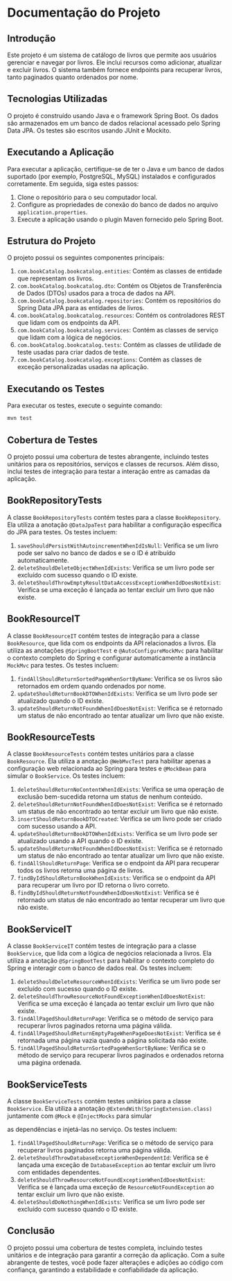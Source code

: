 # Documentação do Projeto

## Introdução

Este projeto é um sistema de catálogo de livros que permite aos usuários gerenciar e navegar por livros. Ele inclui recursos como adicionar, atualizar e excluir livros. O sistema também fornece endpoints para recuperar livros, tanto paginados quanto ordenados por nome.

## Tecnologias Utilizadas

O projeto é construído usando Java e o framework Spring Boot. Os dados são armazenados em um banco de dados relacional acessado pelo Spring Data JPA. Os testes são escritos usando JUnit e Mockito.

## Executando a Aplicação

Para executar a aplicação, certifique-se de ter o Java e um banco de dados suportado (por exemplo, PostgreSQL, MySQL) instalados e configurados corretamente. Em seguida, siga estes passos:

1. Clone o repositório para o seu computador local.
2. Configure as propriedades de conexão do banco de dados no arquivo `application.properties`.
3. Execute a aplicação usando o plugin Maven fornecido pelo Spring Boot.

## Estrutura do Projeto

O projeto possui os seguintes componentes principais:

1. `com.bookCatalog.bookcatalog.entities`: Contém as classes de entidade que representam os livros.
2. `com.bookCatalog.bookcatalog.dto`: Contém os Objetos de Transferência de Dados (DTOs) usados para a troca de dados na API.
3. `com.bookCatalog.bookcatalog.repositories`: Contém os repositórios do Spring Data JPA para as entidades de livros.
4. `com.bookCatalog.bookcatalog.resources`: Contém os controladores REST que lidam com os endpoints da API.
5. `com.bookCatalog.bookcatalog.services`: Contém as classes de serviço que lidam com a lógica de negócios.
6. `com.bookCatalog.bookcatalog.tests`: Contém as classes de utilidade de teste usadas para criar dados de teste.
7. `com.bookCatalog.bookcatalog.exceptions`: Contém as classes de exceção personalizadas usadas na aplicação.

## Executando os Testes

Para executar os testes, execute o seguinte comando:

```bash
mvn test
```

## Cobertura de Testes

O projeto possui uma cobertura de testes abrangente, incluindo testes unitários para os repositórios, serviços e classes de recursos. Além disso, inclui testes de integração para testar a interação entre as camadas da aplicação.

## BookRepositoryTests

A classe `BookRepositoryTests` contém testes para a classe `BookRepository`. Ela utiliza a anotação `@DataJpaTest` para habilitar a configuração específica do JPA para testes. Os testes incluem:

1. `saveShouldPersistWithAutoincrementWhenIdIsNull`: Verifica se um livro pode ser salvo no banco de dados e se o ID é atribuído automaticamente.
2. `deleteShouldDeleteObjectWhenIdExists`: Verifica se um livro pode ser excluído com sucesso quando o ID existe.
3. `deleteShouldThrowEmptyResultDataAccessExceptionWhenIdDoesNotExist`: Verifica se uma exceção é lançada ao tentar excluir um livro que não existe.

## BookResourceIT

A classe `BookResourceIT` contém testes de integração para a classe `BookResource`, que lida com os endpoints da API relacionados a livros. Ela utiliza as anotações `@SpringBootTest` e `@AutoConfigureMockMvc` para habilitar o contexto completo do Spring e configurar automaticamente a instância `MockMvc` para testes. Os testes incluem:

1. `findAllShouldReturnSortedPageWhenSortByName`: Verifica se os livros são retornados em ordem quando ordenados por nome.
2. `updateShouldReturnBookDTOWhenIdExists`: Verifica se um livro pode ser atualizado quando o ID existe.
3. `updateShouldReturnNotFoundWhenIdDoesNotExist`: Verifica se é retornado um status de não encontrado ao tentar atualizar um livro que não existe.

## BookResourceTests

A classe `BookResourceTests` contém testes unitários para a classe `BookResource`. Ela utiliza a anotação `@WebMvcTest` para habilitar apenas a configuração web relacionada ao Spring para testes e `@MockBean` para simular o `BookService`. Os testes incluem:

1. `deleteShouldReturnNoContentWhenIdExists`: Verifica se uma operação de exclusão bem-sucedida retorna um status de nenhum conteúdo.
2. `deleteShouldReturnNotFoundWhenIdDoesNotExist`: Verifica se é retornado um status de não encontrado ao tentar excluir um livro que não existe.
3. `insertShouldReturnBookDTOCreated`: Verifica se um livro pode ser criado com sucesso usando a API.
4. `updateShouldReturnBookDTOWhenIdExists`: Verifica se um livro pode ser atualizado usando a API quando o ID existe.
5. `updateShouldReturnNotFoundWhenIdDoesNotExist`: Verifica se é retornado um status de não encontrado ao tentar atualizar um livro que não existe.
6. `findAllShouldReturnPage`: Verifica se o endpoint da API para recuperar todos os livros retorna uma página de livros.
7. `findByIdShouldReturnBookWhenIdExists`: Verifica se o endpoint da API para recuperar um livro por ID retorna o livro correto.
8. `findByIdShouldReturnNotFoundWhenIdDoesNotExist`: Verifica se é retornado um status de não encontrado ao tentar recuperar um livro que não existe.

## BookServiceIT

A classe `BookServiceIT` contém testes de integração para a classe `BookService`, que lida com a lógica de negócios relacionada a livros. Ela utiliza a anotação `@SpringBootTest` para habilitar o contexto completo do Spring e interagir com o banco de dados real. Os testes incluem:

1. `deleteShouldDeleteResourceWhenIdExists`: Verifica se um livro pode ser excluído com sucesso quando o ID existe.
2. `deleteShouldThrowResourceNotFoundExceptionWhenIdDoesNotExist`: Verifica se uma exceção é lançada ao tentar excluir um livro que não existe.
3. `findAllPagedShouldReturnPage`: Verifica se o método de serviço para recuperar livros paginados retorna uma página válida.
4. `findAllPagedShouldReturnEmptyPageWhenPageDoesNotExist`: Verifica se é retornada uma página vazia quando a página solicitada não existe.
5. `findAllPagedShouldReturnSortedPageWhenSortByName`: Verifica se o método de serviço para recuperar livros paginados e ordenados retorna uma página ordenada.

## BookServiceTests

A classe `BookServiceTests` contém testes unitários para a classe `BookService`. Ela utiliza a anotação `@ExtendWith(SpringExtension.class)` juntamente com `@Mock` e `@InjectMocks` para simular

 as dependências e injetá-las no serviço. Os testes incluem:

1. `findAllPagedShouldReturnPage`: Verifica se o método de serviço para recuperar livros paginados retorna uma página válida.
2. `deleteShouldThrowDatabaseExceptionWhenDependentId`: Verifica se é lançada uma exceção de `DatabaseException` ao tentar excluir um livro com entidades dependentes.
3. `deleteShouldThrowResourceNotFoundExceptionWhenIdDoesNotExist`: Verifica se é lançada uma exceção de `ResourceNotFoundException` ao tentar excluir um livro que não existe.
4. `deleteShouldDoNothingWhenIdExists`: Verifica se um livro pode ser excluído com sucesso quando o ID existe.

## Conclusão

O projeto possui uma cobertura de testes completa, incluindo testes unitários e de integração para garantir a correção da aplicação. Com a suíte abrangente de testes, você pode fazer alterações e adições ao código com confiança, garantindo a estabilidade e confiabilidade da aplicação.
